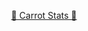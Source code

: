 <p align="center">
<a href="https://carrot-stats-production.up.railway.app/">🥕 Carrot Stats 🥕</a>
</p>